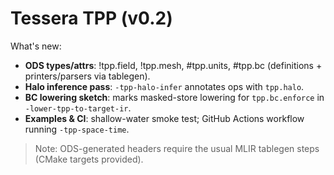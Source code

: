
# Tessera TPP (v0.2)
What's new:
- **ODS types/attrs**: !tpp.field, !tpp.mesh, #tpp.units, #tpp.bc (definitions + printers/parsers via tablegen).
- **Halo inference pass**: `-tpp-halo-infer` annotates ops with `tpp.halo`.
- **BC lowering sketch**: marks masked-store lowering for `tpp.bc.enforce` in `-lower-tpp-to-target-ir`.
- **Examples & CI**: shallow-water smoke test; GitHub Actions workflow running `-tpp-space-time`.

> Note: ODS-generated headers require the usual MLIR tablegen steps (CMake targets provided).
